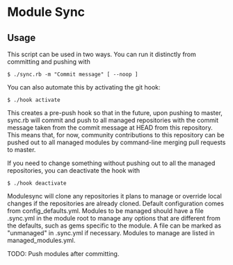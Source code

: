 Module Sync
===========

Usage
-----

This script can be used in two ways. You can run it distinctly from committing and pushing with

```
$ ./sync.rb -m "Commit message" [ --noop ]
```

You can also automate this by activating the git hook:

```
$ ./hook activate
```

This creates a pre-push hook so that in the future, upon pushing to master, sync.rb will commit and push to all managed repositories with the commit message taken from the commit message at HEAD from this repository. This means that, for now, community contributions to this repository can be pushed out to all managed modules by command-line merging pull requests to master.

If you need to change something without pushing out to all the managed repositories, you can deactivate the hook with

```
$ ./hook deactivate
```

Modulesync will clone any repositories it plans to manage or override local changes if the repositories are already cloned. Default configuration comes from config\_defaults.yml. Modules to be managed should have a file .sync.yml in the module root to manage any options that are different from the defaults, such as gems specific to the module. A file can be marked as "unmanaged" in .sync.yml if necessary. Modules to manage are listed in managed\_modules.yml.

TODO: Push modules after committing.
